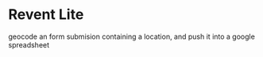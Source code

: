 # Revent Lite

geocode an form submision containing a location, and push it into a google spreadsheet
